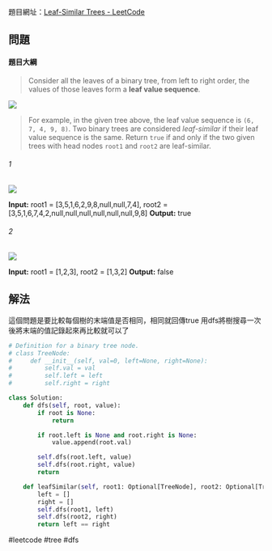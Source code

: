 
題目網址：[Leaf-Similar Trees - LeetCode](https://leetcode.com/problems/leaf-similar-trees/?envType=daily-question&envId=2024-01-09)
## 問題

#### 題目大綱

>Consider all the leaves of a binary tree, from left to right order, the values of those leaves form a **leaf value sequence**_._

![](https://s3-lc-upload.s3.amazonaws.com/uploads/2018/07/16/tree.png)

>For example, in the given tree above, the leaf value sequence is `(6, 7, 4, 9, 8)`.
  Two binary trees are considered _leaf-similar_ if their leaf value sequence is the same.
  Return `true` if and only if the two given trees with head nodes `root1` and `root2` are leaf-similar.

###### 1
![](https://assets.leetcode.com/uploads/2020/09/03/leaf-similar-1.jpg)

**Input:** root1 = [3,5,1,6,2,9,8,null,null,7,4], root2 = [3,5,1,6,7,4,2,null,null,null,null,null,null,9,8]
**Output:** true
###### 2
![](https://assets.leetcode.com/uploads/2020/09/03/leaf-similar-2.jpg)

**Input:** root1 = [1,2,3], root2 = [1,3,2]
**Output:** false
## 解法

這個問題是要比較每個樹的末端值是否相同，相同就回傳true
用dfs將樹搜尋一次後將末端的值記錄起來再比較就可以了

```python
# Definition for a binary tree node.
# class TreeNode:
#     def __init__(self, val=0, left=None, right=None):
#         self.val = val
#         self.left = left
#         self.right = right

class Solution:
    def dfs(self, root, value):
        if root is None:
            return

        if root.left is None and root.right is None:
            value.append(root.val)

        self.dfs(root.left, value)
        self.dfs(root.right, value)
        return

    def leafSimilar(self, root1: Optional[TreeNode], root2: Optional[TreeNode]) -> bool:
        left = []
        right = []
        self.dfs(root1, left)
        self.dfs(root2, right)
        return left == right
```

#leetcode #tree #dfs 